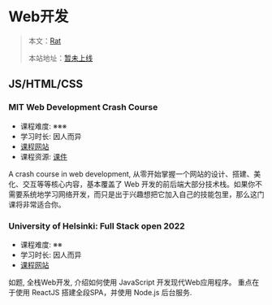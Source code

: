 # Web开发
> 本文：[Rat](https://github.com/kiroitorat)
>
> 本站地址：[暂未上线]()

## JS/HTML/CSS

### MIT Web Development Crash Course
- 课程难度: ※※※
- 学习时长: 因人而异
- [课程网站](https://weblab.mit.edu/schedule/)
- 课程资源: [课件](https://ocw.mit.edu/courses/electrical-engineering-and-computer-science/6-0001-introduction-to-computer-science-and-programming-in-python-fall-2016/)

A crash course in web development, 从零开始掌握一个网站的设计、搭建、美化、交互等等核心内容，基本覆盖了 Web 开发的前后端大部分技术栈。如果你不需要系统地学习网络开发，而只是出于兴趣想把它加入自己的技能包里，那么这门课将非常适合你。   

### University of Helsinki: Full Stack open 2022
- 课程难度: ※※
- 学习时长: 因人而异
- [课程网站](https://fullstackopen.com/zh/)

如题, 全栈Web开发, 介绍如何使用 JavaScript 开发现代Web应用程序。 
重点在于使用 ReactJS 搭建全段SPA，并使用 Node.js 后台服务.
